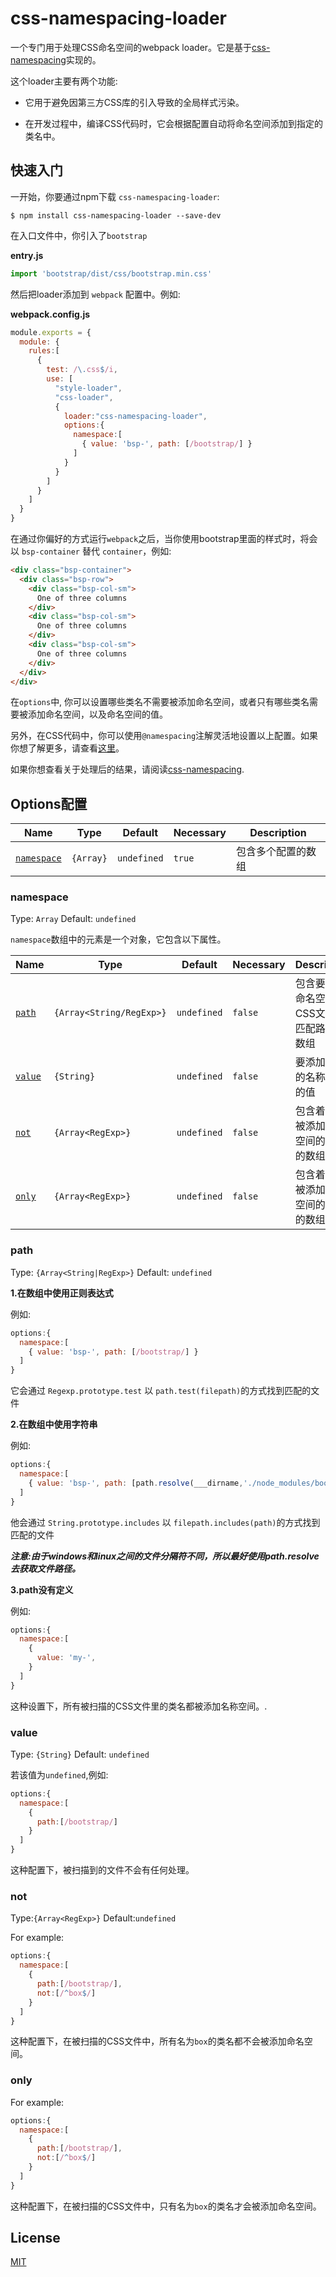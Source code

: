 # css-namespacing-loader

一个专门用于处理CSS命名空间的webpack loader。它是基于[css-namespacing](https://www.npmjs.com/package/css-namespacing)实现的。

这个loader主要有两个功能:

- 它用于避免因第三方CSS库的引入导致的全局样式污染。

- 在开发过程中，编译CSS代码时，它会根据配置自动将命名空间添加到指定的类名中。

## 快速入门

一开始，你要通过npm下载 `css-namespacing-loader`:

```console
$ npm install css-namespacing-loader --save-dev
```

在入口文件中，你引入了`bootstrap`

**entry.js**

```js
import 'bootstrap/dist/css/bootstrap.min.css'
```

然后把loader添加到 `webpack` 配置中。例如:

**webpack.config.js**

```js
module.exports = {
  module: {
    rules:[
      {
        test: /\.css$/i,
        use: [
          "style-loader",
          "css-loader",
          {
            loader:"css-namespacing-loader",
            options:{
              namespace:[
                { value: 'bsp-', path: [/bootstrap/] }
              ]
            }
          }
        ]
      }
    ]
  }
}
```

在通过你偏好的方式运行`webpack`之后，当你使用bootstrap里面的样式时，将会以 `bsp-container` 替代 `container`，例如:
```html
<div class="bsp-container">
  <div class="bsp-row">
    <div class="bsp-col-sm">
      One of three columns
    </div>
    <div class="bsp-col-sm">
      One of three columns
    </div>
    <div class="bsp-col-sm">
      One of three columns
    </div>
  </div>
</div>
```

在`options`中, 你可以设置哪些类名不需要被添加命名空间，或者只有哪些类名需要被添加命名空间，以及命名空间的值。

另外，在CSS代码中，你可以使用`@namespacing`注解灵活地设置以上配置。如果你想了解更多，请查看[这里](https://github.com/Hitotsubashi/css-namespacing#atrule)。

如果你想查看关于处理后的结果，请阅读[css-namespacing](https://github.com/Hitotsubashi/css-namespacing).

## Options配置

|Name|Type|Default|Necessary|Description|
|----|----|-------|-----------|--|
|[`namespace`](#namespace)|`{Array}`|`undefined` |`true`|包含多个配置的数组|

### namespace

Type: `Array`
Default: `undefined`

`namespace`数组中的元素是一个对象，它包含以下属性。

|Name|Type|Default|Necessary|Description|
|----|----|-------|-----------|---------|
|[`path`](#path)|`{Array<String/RegExp>}`|`undefined`|`false`|包含要添加命名空间的CSS文件的匹配路径的数组|
|[`value`](#value)|`{String}`|`undefined`|`false`|要添加前缀的名称空间的值|
|[`not`](#not)|`{Array<RegExp>}`|`undefined`|`false`|包含着不会被添加命名空间的类名的数组|
|[`only`](#only)|`{Array<RegExp>}`|`undefined`|`false`|包含着只会被添加命名空间的类名的数组|
### path

Type: `{Array<String|RegExp>}`
Default: `undefined`

**1.在数组中使用正则表达式**

例如:

```js
options:{
  namespace:[
    { value: 'bsp-', path: [/bootstrap/] }
  ]
}
```

它会通过 `Regexp.prototype.test` 以 `path.test(filepath)`的方式找到匹配的文件

**2.在数组中使用字符串**

例如:

```js
options:{
  namespace:[
    { value: 'bsp-', path: [path.resolve(___dirname,'./node_modules/bootstrap/dist/css/bootstrap.min.css']) }
  ]
}
```
他会通过 `String.prototype.includes` 以 `filepath.includes(path)`的方式找到匹配的文件

***注意:由于windows和linux之间的文件分隔符不同，所以最好使用path.resolve去获取文件路径。***

**3.path没有定义**

例如:
```js
options:{
  namespace:[
    { 
      value: 'my-',  
    }
  ]
}
```
这种设置下，所有被扫描的CSS文件里的类名都被添加名称空间。.

### value

Type: `{String}`
Default: `undefined`

若该值为`undefined`,例如:
```js
options:{
  namespace:[
    { 
      path:[/bootstrap/]
    }
  ]
}
```

这种配置下，被扫描到的文件不会有任何处理。
### not

Type:`{Array<RegExp>}`
Default:`undefined`

For example:
```js
options:{
  namespace:[
    { 
      path:[/bootstrap/],
      not:[/^box$/]
    }
  ]
}
```
这种配置下，在被扫描的CSS文件中，所有名为`box`的类名都不会被添加命名空间。

### only
For example:
```js
options:{
  namespace:[
    { 
      path:[/bootstrap/],
      not:[/^box$/]
    }
  ]
}
```
这种配置下，在被扫描的CSS文件中，只有名为`box`的类名才会被添加命名空间。
## License

[MIT](./LICENSE)